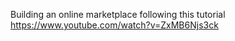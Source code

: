 Building an online marketplace following this tutorial  
https://www.youtube.com/watch?v=ZxMB6Njs3ck